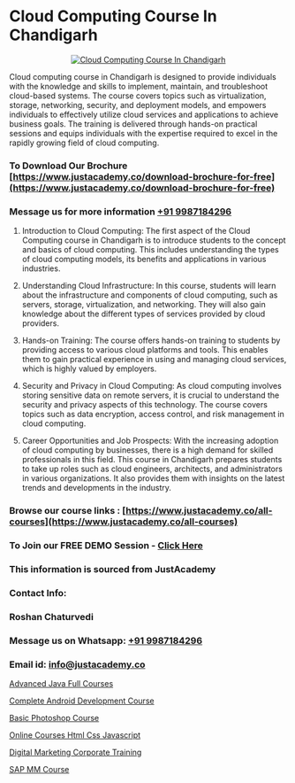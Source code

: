 # Cloud Computing Course In Chandigarh

<p align="center">
  <a href="https://justacademy.co/all-courses">
    <img src="https://i.ibb.co/FJQ9DDy/cloud-computing.webp" alt="Cloud Computing Course In Chandigarh">
  </a>
</p>


Cloud computing course in Chandigarh is designed to provide individuals with the knowledge and skills to implement, maintain, and troubleshoot cloud-based systems. The course covers topics such as virtualization, storage, networking, security, and deployment models, and empowers individuals to effectively utilize cloud services and applications to achieve business goals. The training is delivered through hands-on practical sessions and equips individuals with the expertise required to excel in the rapidly growing field of cloud computing.
### To Download Our Brochure [https://www.justacademy.co/download-brochure-for-free](https://www.justacademy.co/download-brochure-for-free)
### Message us for more information [+91 9987184296](https://api.whatsapp.com/send?phone=919987184296)
1) Introduction to Cloud Computing: The first aspect of the Cloud Computing course in Chandigarh is to introduce students to the concept and basics of cloud computing. This includes understanding the types of cloud computing models, its benefits and applications in various industries.

2) Understanding Cloud Infrastructure: In this course, students will learn about the infrastructure and components of cloud computing, such as servers, storage, virtualization, and networking. They will also gain knowledge about the different types of services provided by cloud providers.

3) Hands-on Training: The course offers hands-on training to students by providing access to various cloud platforms and tools. This enables them to gain practical experience in using and managing cloud services, which is highly valued by employers.

4) Security and Privacy in Cloud Computing: As cloud computing involves storing sensitive data on remote servers, it is crucial to understand the security and privacy aspects of this technology. The course covers topics such as data encryption, access control, and risk management in cloud computing.

5) Career Opportunities and Job Prospects: With the increasing adoption of cloud computing by businesses, there is a high demand for skilled professionals in this field. This course in Chandigarh prepares students to take up roles such as cloud engineers, architects, and administrators in various organizations. It also provides them with insights on the latest trends and developments in the industry.

### Browse our course links : [https://www.justacademy.co/all-courses](https://www.justacademy.co/all-courses) 
### To Join our FREE DEMO Session - [Click Here](https://www.justacademy.co/register-for-course-demo)


### This information is sourced from JustAcademy
### Contact Info:
### Roshan Chaturvedi
### Message us on Whatsapp: [+91 9987184296](https://api.whatsapp.com/send?phone=919987184296)
### Email id: [info@justacademy.co](mailto:info@justacademy.co)
                
[Advanced Java Full Courses](https://www.linkedin.com/pulse/advanced-java-full-courses-justacademy-kolkata-8thee?trackingId=mBQVysMfAzUSJZIUxhQQ1w%3D%3D&lipi=urn%3Ali%3Apage%3Ad_flagship3_company_admin%3B57ggr4WVTUuBeEA%2FxPy55A%3D%3D)

[Complete Android Development Course](https://www.linkedin.com/pulse/complete-android-development-course-justacademy-hyderabad-pjj1f/)

[Basic Photoshop Course](https://medium.com/@surajvaishnav5015/basic-photoshop-course-c277b853894e)

[Online Courses Html Css Javascript](https://medium.com/@kamblerajas684/online-courses-html-css-javascript-a66f51ec92ac)

[Digital Marketing Corporate Training](https://justacademyin.github.io/Articles/Digital-Marketing-Corporate-Training)

[SAP MM Course](https://justacademyin.github.io/Articles/SAP-MM-Course)

